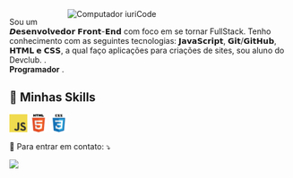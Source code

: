 <img src="https://raw.githubusercontent.com/MicaelliMedeiros/micaellimedeiros/master/image/computer-illustration.png" min-width="400px" max-width="400px" width="400px" align="right" alt="Computador iuriCode">

<p align="left"> 
  Sou um 𝘿𝗲𝘀𝗲𝗻𝘃𝗼𝗹𝘃𝗲𝗱𝗼𝗿 𝗙𝗿𝗼𝗻𝘁-𝗘𝗻𝗱 com foco em se tornar FullStack. Tenho conhecimento com as seguintes tecnologias: 𝗝𝗮𝘃𝗮𝗦𝗰𝗿𝗶𝗽𝘁, 𝗚𝗶𝘁/𝗚𝗶𝘁𝗛𝘂𝗯, 𝗛𝗧𝗠𝗟 𝗲 𝗖𝗦𝗦, a qual faço aplicações para criações de sites, sou aluno do Devclub. 
.
  <br>
  <strong>Programador</strong>
 .
</p>

## 🚀 Minhas Skills

<code><img height="32" src="https://raw.githubusercontent.com/github/explore/80688e429a7d4ef2fca1e82350fe8e3517d3494d/topics/javascript/javascript.png" alt="Javascript"/></code>
<code><img height="32" src="https://raw.githubusercontent.com/github/explore/80688e429a7d4ef2fca1e82350fe8e3517d3494d/topics/html/html.png" alt="HTML5"/></code>
<code><img height="32" src="https://raw.githubusercontent.com/github/explore/80688e429a7d4ef2fca1e82350fe8e3517d3494d/topics/css/css.png" alt="CSS"/></code>


<p align="left">
  💌 Para entrar em contato: ⤵️
</p>

<p align="left">
  <a href="#" alt="Linkedin">
  <img src="https://img.shields.io/badge/-Linkedin-0e76a8?style=flat-square&logo=Linkedin&logoColor=white&link=https://https://www.linkedin.com/in/marcelomedeirosjr/" /></a>

</p>  
